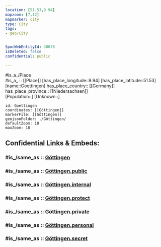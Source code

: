 ```yaml
---
location: [51.53,9.94] 
mapzoom: [7,12] 
mapmarker: city 
type: City
tags:
- geo/City


SpocWebEntityId: 30678
isDeleted: false
confidential: public

---
```

#is_a_/Place  
#is_a_ :: [[Place]] 
[has_place_longitude::9.94] 
[has_place_latitude::51.53] 
[name::Goettingen] 
has_place_country:: [[Germany]]  
has_place_province:: [[Niedersachsen]]  
[Population::] 
[Unknown::] 


```leaflet
id: Goettingen
coordinates: [[Göttingen]] 
markerFile: [[Göttingen]] 
geojsonFolder: ./Göttingen/
defaultZoom: 10 
maxZoom: 18
```


## Confidential Links & Embeds: 

### #is_/same_as :: [Göttingen](/_Standards/Earth/Continent/Europe/Europe~Central/Germany/Germany~West/Niedersachsen/counties~Niedersachsen/Göttingen.md) 

### #is_/same_as :: [Göttingen.public](/_public/Earth/Continent/Europe/Europe~Central/Germany/Germany~West/Niedersachsen/counties~Niedersachsen/Göttingen.public.md) 

### #is_/same_as :: [Göttingen.internal](/_internal/Earth/Continent/Europe/Europe~Central/Germany/Germany~West/Niedersachsen/counties~Niedersachsen/Göttingen.internal.md) 

### #is_/same_as :: [Göttingen.protect](/_protect/Earth/Continent/Europe/Europe~Central/Germany/Germany~West/Niedersachsen/counties~Niedersachsen/Göttingen.protect.md) 

### #is_/same_as :: [Göttingen.private](/_private/Earth/Continent/Europe/Europe~Central/Germany/Germany~West/Niedersachsen/counties~Niedersachsen/Göttingen.private.md) 

### #is_/same_as :: [Göttingen.personal](/_personal/Earth/Continent/Europe/Europe~Central/Germany/Germany~West/Niedersachsen/counties~Niedersachsen/Göttingen.personal.md) 

### #is_/same_as :: [Göttingen.secret](/_secret/Earth/Continent/Europe/Europe~Central/Germany/Germany~West/Niedersachsen/counties~Niedersachsen/Göttingen.secret.md)

